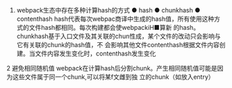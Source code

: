 1. webpack生态中存在多种计算hash的方式 
●
hash
●
chunkhash
●
contenthash hash代表每次webpac商译中生成的hash值，所有使用这种方式的文件hash都相同。每次构建都会使webpackiH■算新 的hash。chunkhash基于入口文件及其关联的chun性成，某个文件的改动只会影响与它有关联的chunk的hash值，不 会影响其他文件contenthash根据文件内容创建。当文件内容发生变化时，contenthash发生变化

2
避免相同随机值
webpack在计算hash后分割chunk。产生相同随机值可能是因为这些文件属于同一个chunk,可以将某f文雌到独 立的chunk（如放入entry）
